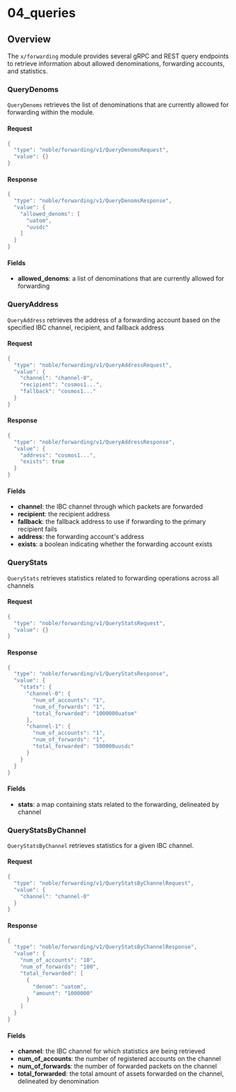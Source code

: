 # 04_queries

## Overview

The `x/forwarding` module provides several gRPC and REST query endpoints to retrieve information about allowed denominations, forwarding accounts, and statistics.

### QueryDenoms

`QueryDenoms` retrieves the list of denominations that are currently allowed for forwarding within the module.

#### Request

```Go
{
  "type": "noble/forwarding/v1/QueryDenomsRequest",
  "value": {}
}
```

#### Response

```Go
{
  "type": "noble/forwarding/v1/QueryDenomsResponse",
  "value": {
    "allowed_denoms": [
      "uatom",
      "uusdc"
    ]
  }
}
```

#### Fields

- **allowed_denoms**: a list of denominations that are currently allowed for forwarding

### QueryAddress

`QueryAddress` retrieves the address of a forwarding account based on the specified IBC channel, recipient, and fallback address

#### Request

```Go
{
  "type": "noble/forwarding/v1/QueryAddressRequest",
  "value": {
    "channel": "channel-0",
    "recipient": "cosmos1...",
    "fallback": "cosmos1..."
  }
}
```

#### Response

```Go
{
  "type": "noble/forwarding/v1/QueryAddressResponse",
  "value": {
    "address": "cosmos1...",
    "exists": true
  }
}
```

#### Fields

- **channel**: the IBC channel through which packets are forwarded
- **recipient**: the recipient address
- **fallback**: the fallback address to use if forwarding to the primary recipient fails
- **address**: the forwarding account's address
- **exists**: a boolean indicating whether the forwarding account exists

### QueryStats

`QueryStats` retrieves statistics related to forwarding operations across all channels

#### Request

```Go
{
  "type": "noble/forwarding/v1/QueryStatsRequest",
  "value": {}
}
```

#### Response

```Go
{
  "type": "noble/forwarding/v1/QueryStatsResponse",
  "value": {
    "stats": {
      "channel-0": {
        "num_of_accounts": "1",
        "num_of_forwards": "1",
        "total_forwarded": "1000000uatom"
      },
      "channel-1": {
        "num_of_accounts": "1",
        "num_of_forwards": "1",
        "total_forwarded": "500000uusdc"
      }
    }
  }
}
```

#### Fields

- **stats**: a map containing stats related to the forwarding, delineated by channel

### QueryStatsByChannel

`QueryStatsByChannel` retrieves statistics for a given IBC channel.

#### Request

```Go
{
  "type": "noble/forwarding/v1/QueryStatsByChannelRequest",
  "value": {
    "channel": "channel-0"
  }
}
```

#### Response

```Go
{
  "type": "noble/forwarding/v1/QueryStatsByChannelResponse",
  "value": {
    "num_of_accounts": "10",
    "num_of_forwards": "100",
    "total_forwarded": [
      {
        "denom": "uatom",
        "amount": "1000000"
      }
    ]
  }
}
```

#### Fields

- **channel**: the IBC channel for which statistics are being retrieved
- **num_of_accounts**: the number of registered accounts on the channel
- **num_of_forwards**: the number of forwarded packets on the channel
- **total_forwarded**: the total amount of assets forwarded on the channel, delineated by denomination